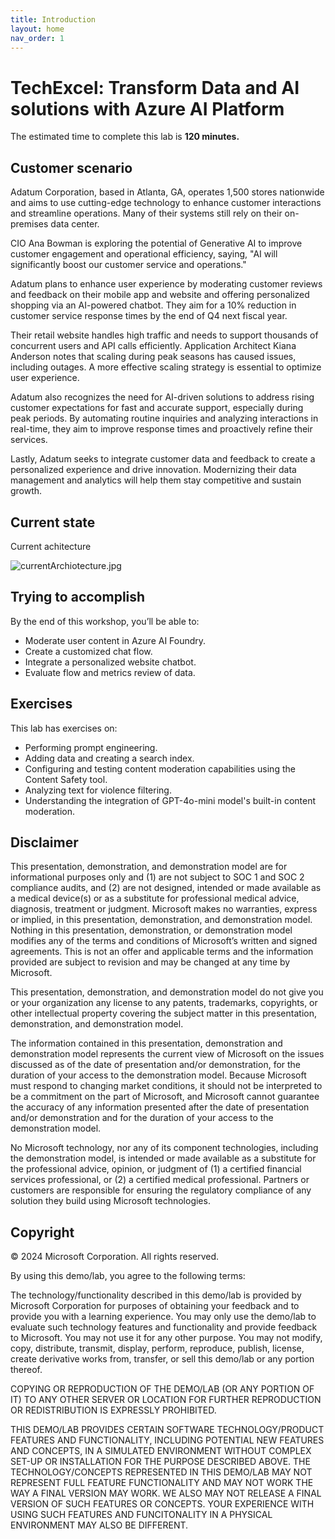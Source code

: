 ```yaml
---
title: Introduction
layout: home
nav_order: 1
---
```


# TechExcel: Transform Data and AI solutions with Azure AI Platform 

The estimated time to complete this lab is **120 minutes.**

## Customer scenario

Adatum Corporation, based in Atlanta, GA, operates 1,500 stores nationwide and aims to use cutting-edge technology to enhance customer interactions and streamline operations. Many of their systems still rely on their on-premises data center.

CIO Ana Bowman   is exploring the potential of Generative AI  to improve customer engagement and operational efficiency, saying, "AI will significantly boost our customer service and operations."

Adatum plans to enhance user experience by moderating customer reviews and feedback on their mobile app and website and offering personalized shopping via an AI-powered chatbot. They aim for a 10% reduction in customer service response times by the end of Q4 next fiscal year.

Their retail website handles high traffic and needs to support thousands of concurrent users and API calls efficiently. Application Architect Kiana   Anderson notes that scaling during peak seasons has caused issues, including outages. A more effective scaling strategy is essential to optimize user experience.

Adatum also recognizes the need for AI-driven solutions to address rising customer expectations for fast and accurate support, especially during peak periods. By automating routine inquiries and analyzing interactions in real-time, they aim to improve response times and proactively refine their services.

Lastly, Adatum seeks to integrate customer data and feedback to create a personalized experience and drive innovation. Modernizing their data management and analytics will help them stay competitive and sustain growth.

## Current state

Current achitecture

![currentArchiotecture.jpg](..docs//media/currentArchitecture.jpg)


## Trying to accomplish


By the end of this workshop, you’ll be able to: 

- Moderate user content in Azure AI Foundry.
- Create a customized chat flow.
- Integrate a personalized website chatbot.
- Evaluate flow and metrics review of data.


## Exercises

This lab has exercises on:
- Performing prompt engineering.
- Adding data and creating a search index.
- Configuring and testing content moderation capabilities using the Content Safety tool.
- Analyzing text for violence filtering.
- Understanding the integration of GPT-4o-mini model's built-in content moderation.

## Disclaimer

This presentation, demonstration, and demonstration model are for informational purposes only and (1) are not subject to SOC 1 and SOC 2 compliance audits, and (2) are not designed, intended or made available as a medical device(s) or as a substitute for professional medical advice, diagnosis, treatment or judgment. Microsoft makes no warranties, express or implied, in this presentation, demonstration, and demonstration model. Nothing in this presentation, demonstration, or demonstration model modifies any of the terms and conditions of Microsoft’s written and signed agreements. This is not an offer and applicable terms and the information provided are subject to revision and may be changed at any time by Microsoft.

This presentation, demonstration, and demonstration model do not give you or your organization any license to any patents, trademarks, copyrights, or other intellectual property covering the subject matter in this presentation, demonstration, and demonstration model.

The information contained in this presentation, demonstration and demonstration model represents the current view of Microsoft on the issues discussed as of the date of presentation and/or demonstration, for the duration of your access to the demonstration model. Because Microsoft must respond to changing market conditions, it should not be interpreted to be a commitment on the part of Microsoft, and Microsoft cannot guarantee the accuracy of any information presented after the date of presentation and/or demonstration and for the duration of your access to the demonstration model.

No Microsoft technology, nor any of its component technologies, including the demonstration model, is intended or made available as a substitute for the professional advice, opinion, or judgment of (1) a certified financial services professional, or (2) a certified medical professional. Partners or customers are responsible for ensuring the regulatory compliance of any solution they build using Microsoft technologies.

## Copyright

© 2024 Microsoft Corporation. All rights reserved. 

By using this demo/lab, you agree to the following terms:

The technology/functionality described in this demo/lab is provided by Microsoft Corporation for purposes of obtaining your feedback and to provide you with a learning experience. You may only use the demo/lab to evaluate such technology features and functionality and provide feedback to Microsoft. You may not use it for any other purpose. You may not modify, copy, distribute, transmit, display, perform, reproduce, publish, license, create derivative works from, transfer, or sell this demo/lab or any portion thereof.

COPYING OR REPRODUCTION OF THE DEMO/LAB (OR ANY PORTION OF IT) TO ANY OTHER SERVER OR LOCATION FOR FURTHER REPRODUCTION OR REDISTRIBUTION IS EXPRESSLY PROHIBITED.

THIS DEMO/LAB PROVIDES CERTAIN SOFTWARE TECHNOLOGY/PRODUCT FEATURES AND FUNCTIONALITY, INCLUDING POTENTIAL NEW FEATURES AND CONCEPTS, IN A SIMULATED ENVIRONMENT WITHOUT COMPLEX SET-UP OR INSTALLATION FOR THE PURPOSE DESCRIBED ABOVE. THE TECHNOLOGY/CONCEPTS REPRESENTED IN THIS DEMO/LAB MAY NOT REPRESENT FULL FEATURE FUNCTIONALITY AND MAY NOT WORK THE WAY A FINAL VERSION MAY WORK. WE ALSO MAY NOT RELEASE A FINAL VERSION OF SUCH FEATURES OR CONCEPTS. YOUR EXPERIENCE WITH USING SUCH FEATURES AND FUNCITONALITY IN A PHYSICAL ENVIRONMENT MAY ALSO BE DIFFERENT.
